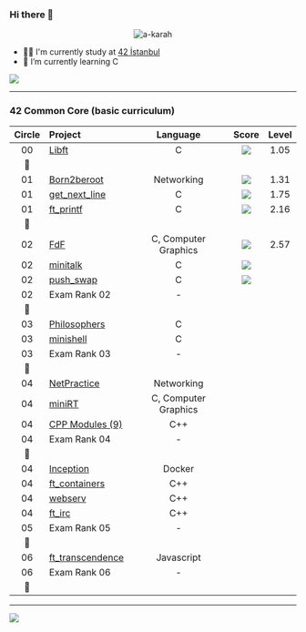 ### Hi there 👋

<p align="center"> 
  <img src="https://komarev.com/ghpvc/?username=a-karah&label=Profile%20views&color=0e75b6&style=flat" alt="a-karah" />
</p>

- 👨‍🎓 I'm currently study at [42 İstanbul](https://www.42istanbul.com.tr/)
- 🌱 I’m currently learning C

<div align="center">
  <div style="display: flex; align-items: flex-start;">
    <a href="https://profile.intra.42.fr/users/akarahan"><img src="https://badge42.herokuapp.com/api/stats/akarahan?privacyEmail=true&darkmode=true" /></a>
    </div>
</div>

<hr>

### 42 Common Core (basic curriculum)

| Circle | Project                                                      |  Language  |                            Score                              |  Level   |
| :----: | :----------------------------------------------------------- | :--------: | :-----------------------------------------------------------: | :------: |
|00	     |[Libft](https://github.com/a-karah/Libft)		                  |C	         | ![](https://badge42.herokuapp.com/api/project/akarahan/Libft) | 1.05     |
|:dizzy: |						                                                  |     	     |		                              				                     |          |
|01	     |[Born2beroot]()	                                             	|Networking  | ![](https://badge42.herokuapp.com/api/project/akarahan/Born2beroot)|1.31 |
|01   	 |[get_next_line](https://github.com/a-karah/get_next_line)	    |C	         | ![](https://badge42.herokuapp.com/api/project/akarahan/get_next_line)|1.75|
|01   	 |[ft_printf](https://github.com/a-karah/ft_printf)		          |C	         | ![](https://badge42.herokuapp.com/api/project/akarahan/ft_printf)|2.16   |
|:dizzy: |						                                                  |     	     |		                              				                     |          |
|02	     |[FdF](https://github.com/a-karah/FdF)			            				|C, Computer Graphics|![](https://badge42.herokuapp.com/api/project/akarahan/FdF)|2.57|
|02	 |[minitalk]()					|C	|![](https://badge42.herokuapp.com/api/project/akarahan/minitalk)|		 |
|02	 |[push_swap]()   |   C	| ![](https://badge42.herokuapp.com/api/project/akarahan/push_swap)						     |	         |
|02	 |Exam Rank 02							|-	| ![]()	|	 |
|:dizzy: |						                                                  |     	     |		                              				                     |          |
|03	 |[Philosophers]()						|C		|						     |		 |
|03	 |[minishell]()							|C			|						     |		 |
|03	 |Exam Rank 03							|-			|						     |		 |
|:dizzy: |						                                                  |     	     |		                              				                     |          |
|04	 |[NetPractice]()						|Networking			|						     |		 |
|04	 |[miniRT]()							|C, Computer Graphics			|						     |		 |
|04	 |[CPP Modules (9)]()						|C++			|						     |		 |
|04	 |Exam Rank 04							|-			|						     |		 |
|:dizzy: |						                                                  |     	     |		                              				                     |          |
|04	 |[Inception]()							|Docker			|						     |		 |
|04	 |[ft_containers]()						|C++			|						     |		 |
|04	 |[webserv]()							|C++			|						     |		 |
|04	 |[ft_irc]()							|C++			|						     |		 |
|05	 |Exam Rank 05							|-			|						     |		 |
|:dizzy: |						                                                  |     	     |		                              				                     |          |
|06	 |[ft_transcendence]()						|Javascript			|						     |		 |
|06	 |Exam Rank 06							|-			|						     |		 |
|:dizzy: |						                                                  |     	     |		                              				                     |          |

<hr>
 
<div align="center">
  <div style="display: flex; align-items: flex-start;">
    <img src="https://github-readme-stats.vercel.app/api/top-langs/?username=a-karah&layout=compact&title_color=ffffff&icon_color=34abeb&text_color=daf7dc&bg_color=151515" />
    </div>
</div>
